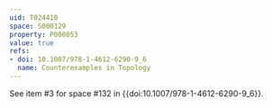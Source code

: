 ```yaml
---
uid: T024410
space: S000129
property: P000053
value: true
refs:
- doi: 10.1007/978-1-4612-6290-9_6
  name: Counterexamples in Topology
---
```


See item #3 for space #132 in {{doi:10.1007/978-1-4612-6290-9_6}}.
